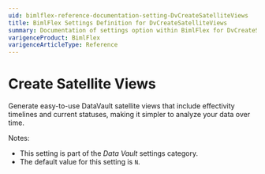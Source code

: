 ```yaml
---
uid: bimlflex-reference-documentation-setting-DvCreateSatelliteViews
title: BimlFlex Settings Definition for DvCreateSatelliteViews
summary: Documentation of settings option within BimlFlex for DvCreateSatelliteViews
varigenceProduct: BimlFlex
varigenceArticleType: Reference
---
```


# Create Satellite Views

Generate easy-to-use DataVault satellite views that include effectivity timelines and current statuses, making it simpler to analyze your data over time.

Notes:

* This setting is part of the *Data Vault* settings category.
* The default value for this setting is `N`.
